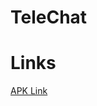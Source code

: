 # TeleChat

# Links
[APK Link](https://drive.google.com/file/d/1gE3G203qb6TncJTOqLEku8eL3aAx28eX/view?usp=sharing)



